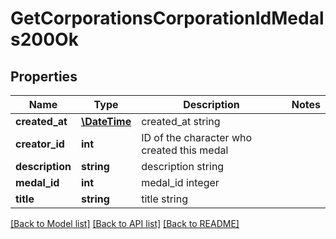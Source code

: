 # GetCorporationsCorporationIdMedals200Ok

## Properties
Name | Type | Description | Notes
------------ | ------------- | ------------- | -------------
**created_at** | [**\DateTime**](\DateTime.md) | created_at string | 
**creator_id** | **int** | ID of the character who created this medal | 
**description** | **string** | description string | 
**medal_id** | **int** | medal_id integer | 
**title** | **string** | title string | 

[[Back to Model list]](../README.md#documentation-for-models) [[Back to API list]](../README.md#documentation-for-api-endpoints) [[Back to README]](../README.md)


